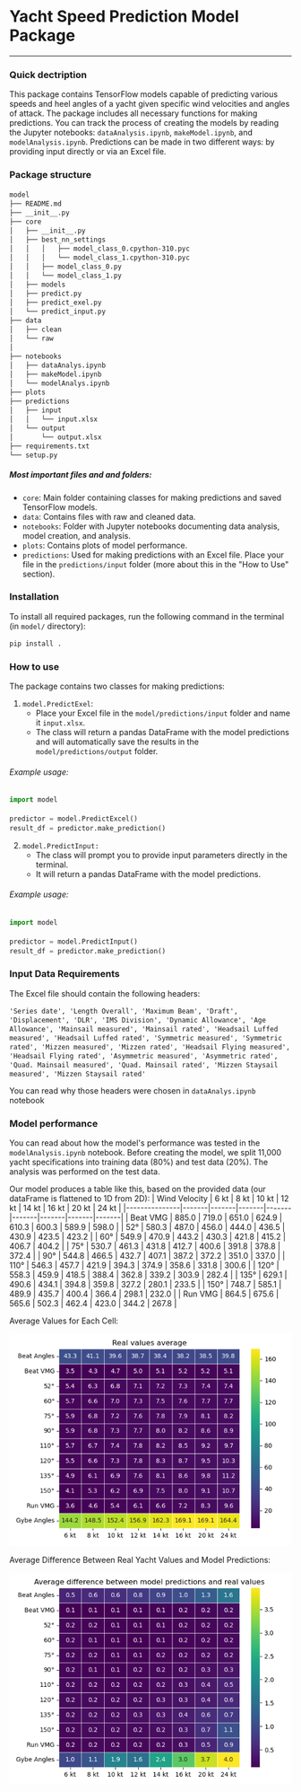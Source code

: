# Yacht Speed Prediction Model Package

---

### Quick dectription
This package contains TensorFlow models capable of predicting various speeds and heel angles of a yacht given specific wind velocities and angles of attack. The package includes all necessary functions for making predictions. You can track the process of creating the models by reading the Jupyter notebooks: `dataAnalysis.ipynb`, `makeModel.ipynb`, and `modelAnalysis.ipynb`. Predictions can be made in two different ways: by providing input directly or via an Excel file.

### Package structure
```
model
├── README.md
├── __init__.py
├── core
│   ├── __init__.py
│   ├── best_nn_settings
│   │   │   ├── model_class_0.cpython-310.pyc
│   │   │   └── model_class_1.cpython-310.pyc
│   │   ├── model_class_0.py
│   │   └── model_class_1.py
│   ├── models
│   ├── predict.py
│   ├── predict_exel.py
│   └── predict_input.py
├── data
│   ├── clean
│   └── raw
│       
├── notebooks
│   ├── dataAnalys.ipynb
│   ├── makeModel.ipynb
│   └── modelAnalys.ipynb
├── plots
├── predictions
│   ├── input
│   │   └── input.xlsx
│   └── output
│       └── output.xlsx
├── requirements.txt
└── setup.py
```

##### Most important files and and folders:
* `core`: Main folder containing classes for making predictions and saved TensorFlow models.
* `data`: Contains files with raw and cleaned data.
* `notebooks`: Folder with Jupyter notebooks documenting data analysis, model creation, and analysis.
* `plots`: Contains plots of model performance.
* `predictions`: Used for making predictions with an Excel file. Place your file in the `predictions/input` folder (more about this in the "How to Use" section).

### Installation
To install all required packages, run the following command in the terminal (in `model/` directory):
```bash
pip install .
```

### How to use
The package contains two classes for making predictions:
1. `model.PredictExel`:
    * Place your Excel file in the `model/predictions/input` folder and name it `input.xlsx`.
    * The class will return a pandas DataFrame with the model predictions and will automatically save the results in the `model/predictions/output` folder.

###### Example usage:
```python
import model

predictor = model.PredictExcel()
result_df = predictor.make_prediction()
```
2. `model.PredictInput:`
    * The class will prompt you to provide input parameters directly in the terminal.
    * It will return a pandas DataFrame with the model predictions.

###### Example usage:
```python
import model

predictor = model.PredictInput()
result_df = predictor.make_prediction()
```

### Input Data Requirements
The Excel file should contain the following headers:
```
'Series date', 'Length Overall', 'Maximum Beam', 'Draft', 'Displacement', 'DLR', 'IMS Division', 'Dynamic Allowance', 'Age Allowance', 'Mainsail measured', 'Mainsail rated', 'Headsail Luffed measured', 'Headsail Luffed rated', 'Symmetric measured', 'Symmetric rated', 'Mizzen measured', 'Mizzen rated', 'Headsail Flying measured', 'Headsail Flying rated', 'Asymmetric measured', 'Asymmetric rated', 'Quad. Mainsail measured', 'Quad. Mainsail rated', 'Mizzen Staysail measured', 'Mizzen Staysail rated'
```

You can read why those headers were chosen in `dataAnalys.ipynb` notebook

### Model performance
You can read about how the model's performance was tested in the `modelAnalysis.ipynb` notebook. Before creating the model, we split 11,000 yacht specifications into training data (80%) and test data (20%). The analysis was performed on the test data.

Our model produces a table like this, based on the provided data (our dataFrame is flattened to 1D from 2D):
| Wind Velocity | 6 kt  | 8 kt  | 10 kt | 12 kt | 14 kt | 16 kt | 20 kt | 24 kt |
|---------------|-------|-------|-------|-------|-------|-------|-------|-------|
| Beat VMG      | 885.0 | 719.0 | 651.0 | 624.9 | 610.3 | 600.3 | 589.9 | 598.0 |
| 52°           | 580.3 | 487.0 | 456.0 | 444.0 | 436.5 | 430.9 | 423.5 | 423.2 |
| 60°           | 549.9 | 470.9 | 443.2 | 430.3 | 421.8 | 415.2 | 406.7 | 404.2 |
| 75°           | 530.7 | 461.3 | 431.8 | 412.7 | 400.6 | 391.8 | 378.8 | 372.4 |
| 90°           | 544.8 | 466.5 | 432.7 | 407.1 | 387.2 | 372.2 | 351.0 | 337.0 |
| 110°          | 546.3 | 457.7 | 421.9 | 394.3 | 374.9 | 358.6 | 331.8 | 300.6 |
| 120°          | 558.3 | 459.9 | 418.5 | 388.4 | 362.8 | 339.2 | 303.9 | 282.4 |
| 135°          | 629.1 | 490.6 | 434.1 | 394.8 | 359.8 | 327.2 | 280.1 | 233.5 |
| 150°          | 748.7 | 585.1 | 489.9 | 435.7 | 400.4 | 366.4 | 298.1 | 232.0 |
| Run VMG       | 864.5 | 675.6 | 565.6 | 502.3 | 462.4 | 423.0 | 344.2 | 267.8 |

Average Values for Each Cell:

![Image](/model/plots/realValuesAverage.png)

Average Difference Between Real Yacht Values and Model Predictions:

![Image](/model/plots/modelVsRelity.png)


